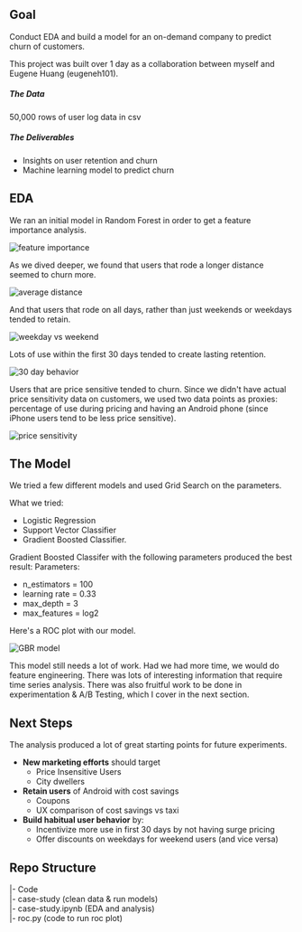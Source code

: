 ## Goal

Conduct EDA and build a model for an on-demand company to predict churn of customers. 

This project was built over 1 day as a collaboration between myself and Eugene Huang (eugeneh101). 

##### The Data
50,000 rows of user log data in csv

##### The Deliverables
* Insights on user retention and churn
* Machine learning model to predict churn

## EDA

We ran an initial model in Random Forest in order to get a feature importance analysis. 

![feature importance](http://s16.postimg.org/ysdxvma8l/features_churn.jpg)

As we dived deeper, we found that users that rode a longer distance seemed to churn more. 

![average distance](http://s15.postimg.org/qaxpfhzuj/distance.jpg)

And that users that rode on all days, rather than just weekends or weekdays tended to retain. 

![weekday vs weekend](http://s9.postimg.org/5mpywepsf/weekday.jpg)

Lots of use within the first 30 days tended to create lasting retention. 

![30 day behavior](http://s27.postimg.org/khaha4v5v/30days.jpg)

Users that are price sensitive tended to churn. Since we didn't have actual price sensitivity data on customers, we used two data points as proxies: percentage of use during pricing and having an Android phone (since iPhone users tend to be less price sensitive).

![price sensitivity](http://s7.postimg.org/v77etnbyj/price_sensitivity.jpg)


## The Model

We tried a few different models and used Grid Search on the parameters. 

What we tried: 
* Logistic Regression
* Support Vector Classifier
* Gradient Boosted Classifier.

Gradient Boosted Classifer with the following parameters produced the best result: 
Parameters: 
* n_estimators = 100
* learning rate = 0.33
* max_depth = 3
* max_features = log2

Here's a ROC plot with our model.

![GBR model](http://s24.postimg.org/7zq7l6m9h/gbr_analysis.jpg)

This model still needs a lot of work. Had we had more time, we would do feature engineering. There was lots of interesting information that require time series analysis. There was also fruitful work to be done in experimentation & A/B Testing, which I cover in the next section.

## Next Steps

The analysis produced a lot of great starting points for future experiments.

* <b>New marketing efforts</b> should target 
  * Price Insensitive Users
  * City dwellers
* <b>Retain users</b> of Android with cost savings
  * Coupons
  * UX comparison of cost savings vs taxi
* <b>Build habitual user behavior</b> by: 
  * Incentivize more use in first 30 days by not having surge pricing
  * Offer discounts on weekdays for weekend users (and vice versa)

## Repo Structure
|- Code <br>
    |- case-study (clean data & run models)<br>
    |- case-study.ipynb (EDA and analysis)<br>
    |- roc.py (code to run roc plot)<br>
